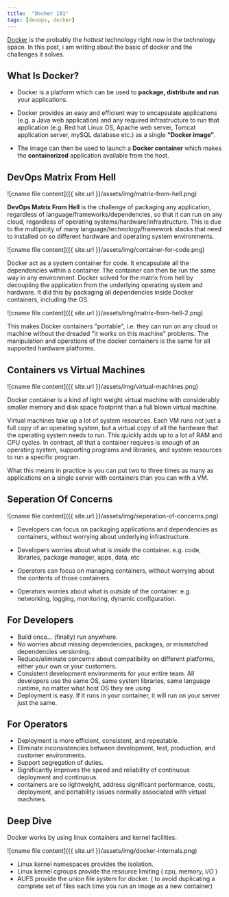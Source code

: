 ```yaml
---
title:  "Docker 101"
tags: [devops, docker]
---
```


[Docker](https://www.docker.com) is the probably the *hottest* technology right now in the technology space. In this post, i am writing about the basic of docker and the challenges it solves.

## What Is Docker?

- Docker is a platform which can be used to **package, distribute and run** your applications.

- Docker provides an easy and efficient way to encapsulate applications (e.g. a Java web application) and any required infrastructure to run that application (e.g. Red hat Linux OS, Apache web server, Tomcat application server, mySQL database etc.) as a single **“Docker image”**.

- The image can then be used to launch a **Docker container** which makes the **containerized** application available from the host.

## DevOps Matrix From Hell

![cname file content]({{ site.url }}/assets/img/matrix-from-hell.png)

**DevOps Matrix From Hell** is the challenge of packaging any application, regardless of language/frameworks/dependencies, so that it can run on any cloud, regardless of operating systems/hardware/infrastructure. This is due to the multipicity of many language/technology/framework stacks that need to installed on so different hardware and operating system environments.

![cname file content]({{ site.url }}/assets/img/container-for-code.png)

Docker act as a system container for code. It encapsulate all the dependencies within a container. The container can then be run the same way in any environment. Docker solved for the matrix from hell by decoupling the application from the underlying operating system and hardware. It did this by packaging all dependencies inside Docker containers, including the OS. 


![cname file content]({{ site.url }}/assets/img/matrix-from-hell-2.png)

This makes Docker containers "portable", i.e. they can run on any cloud or machine without the dreaded "it works on this machine" problems. The manipulation and operations of the docker containers is the same for all supported hardware platforms.



## Containers vs Virtual Machines

![cname file content]({{ site.url }}/assets/img/virtual-machines.png)

Docker container is a kind of light weight virtual machine with considerably smaller memory and disk space footprint than a full blown virtual machine.

Virtual machines take up a lot of system resources. Each VM runs not just a full copy of an operating system, but a virtual copy of all the hardware that the operating system needs to run. This quickly adds up to a lot of RAM and CPU cycles. In contrast, all that a container requires is enough of an operating system, supporting programs and libraries, and system resources to run a specific program.

What this means in practice is you can put two to three times as many as applications on a single server with containers than you can with a VM.


## Seperation Of Concerns

![cname file content]({{ site.url }}/assets/img/seperation-of-concerns.png)

- Developers can focus on packaging applications and dependencies as containers, without worrying about underlying infrastructure. 
- Developers worries about what is *inside* the container. e.g. code, libraries, package manager, apps, data, etc

- Operators can focus on managing containers, without worrying about the contents of those containers.
- Operators worries about what is *outside* of the container. e.g. networking, logging, monitoring, dynamic configuration.


## For Developers

- Build once... (finally) run anywhere.
- No worries about missing dependencies, packages, or mismatched dependencies versioning.
- Reduce/eliminate concerns about compatibility on different platforms, either your own or your customers.
- Consistent development environments for your entire team. All developers use the same OS, same system libraries, same language runtime, no matter what host OS they are using
- Deployment is easy. If it runs in your container, it will run on your server just the same.

## For Operators

- Deployment is more efficient, consistent, and repeatable.
- Eliminate inconsistencies between development, test, production, and customer environments.
- Support segregation of duties.
- Significantly improves the speed and reliability of continuous deployment and continuous.
- containers are so lightweight, address significant performance, costs, deployment, and portability issues normally associated with virtual machines.

## Deep Dive

Docker works by using linux containers and kernel facilities.

![cname file content]({{ site.url }}/assets/img/docker-internals.png)

- Linux kernel namespaces provides the isolation.
- Linux kernel cgroups provide the resource limiting ( cpu, memory, I/O )
- AUFS provide the union file system for docker. ( to avoid duplicating a complete set of files each time you run an image as a new container)


